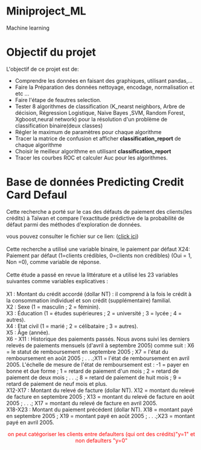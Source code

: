 # Miniproject_ML
Machine learning
# Objectif du projet
L'objectif de ce projet est de:

- Comprendre les données en faisant des graphiques, utilisant pandas,...
- Faire la Préparation des données nettoyage, encodage, normalisation et etc ... 
- Faire l'étape de feautres selection.
- Tester 8 algorithmes de classification (K_nearst neighbors, Arbre de décision, Régression Logistique, Naive Bayes ,SVM, Random Forest, Xgboost,neural network) pour la résolution d'un problème de classification binaire(deux classes)
- Régler le maximum de paramètres pour chaque algorithme
- Tracer la matrice de confusion et afficher __classification_report__ de chaque algorithme
- Choisir le meilleur algorithme en utilisant __classification_report__
- Tracer les courbes ROC et calculer Auc pour les algorithmes.

# Base de données __Predicting Credit Card Defaul__

Cette recherche a porté sur le cas des défauts de paiement des clients(les crédits) à Taïwan et compare l'exactitude prédictive de la probabilité de défaut parmi des méthodes d'exploration de données.
    

    
 <p>vous pouvez consulter le fichier sur ce lien:
    (<a href="https://archive.ics.uci.edu/ml/datasets/default+of+credit+card+clients">click ici</a>)  
    <br><br>
Cette recherche a utilisé une variable binaire, le paiement par défaut X24: Paiement par défaut (1=clients crédibles, 0=clients non crédibles) (Oui = 1, Non =0), comme variable de réponse.<br><br>Cette étude a passé en revue la littérature et a utilisé les 23 variables suivantes comme variables explicatives :<br><br>
X1 : Montant du crédit accordé (dollar NT) : il comprend à la fois le crédit à la consommation individuel et son crédit (supplémentaire) familial.<br>
X2 : Sexe (1 = masculin ; 2 = féminin).<br>
X3 : Éducation (1 = études supérieures ; 2 = université ; 3 = lycée ; 4 = autres).<br>
X4 : Etat civil (1 = marié ; 2 = célibataire ; 3 = autres).<br>
X5 : Âge (année).<br>
X6 - X11 : Historique des paiements passés. Nous avons suivi les derniers relevés de paiements mensuels (d'avril à septembre 2005) comme suit : X6 = le statut de remboursement en septembre 2005 ; X7 = l'état du remboursement en août 2005 ; . . .;X11 = l'état de remboursement en avril 2005. L'échelle de mesure de l'état de remboursement est : -1 = payer en bonne et due forme ; 1 = retard de paiement d'un mois ; 2 = retard de paiement de deux mois ; . . .; 8 = retard de paiement de huit mois ; 9 = retard de paiement de neuf mois et plus.<br>
X12-X17 : Montant du relevé de facture (dollar NT). X12 = montant du relevé de facture en septembre 2005 ; X13 = montant du relevé de facture en août 2005 ; . . .; X17 = montant du relevé de facture en avril 2005.<br>
X18-X23 : Montant du paiement précédent (dollar NT). X18 = montant payé en septembre 2005 ; X19 = montant payé en août 2005 ; . . .;X23 = montant payé en avril 2005.<br>

<center style="color:red">on peut catégoriser les clients entre defaulters (qui ont des crédits)"y=1" et non defaulters "y=0"</center>
